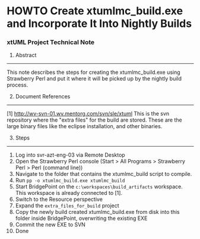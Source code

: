 # HOWTO Create xtumlmc_build.exe and Incorporate It Into Nightly Builds
### xtUML Project Technical Note

1. Abstract
-----------
This note describes the steps for creating the xtumlmc_build.exe using 
Strawberry Perl and put it where it will be picked up by the nightly
build process.

2. Document References
----------------------
[1] http://wv-svn-01.wv.mentorg.com/svn/sle/xtuml
    This is the svn repository where the "extra files" for the build are stored.
    These are the large binary files like the eclipse installation, and other
    binaries.  
    
3. Steps
-------------
1.  Log into svr-azt-eng-03 via Remote Desktop
2.  Open the Strawberry Perl console (Start > All Programs > Strawberry Perl > Perl (command line))
3.  Navigate to the folder that contains the xtumlmc_build script to compile.
4.  Run ```pp -o xtumlmc_build.exe xtumlmc_build```
5.  Start BridgePoint on the ```c:\workspaces\build_artifacts``` workspace.  This workspace is already connected to [1].
6.  Switch to the Resource perspective
7.  Expand the ```extra_files_for_build``` project
8.  Copy the newly build created xtumlmc_build.exe from disk into this folder inside BridgePoint, overwriting the existing EXE
9.  Commit the new EXE to SVN
10. Done
